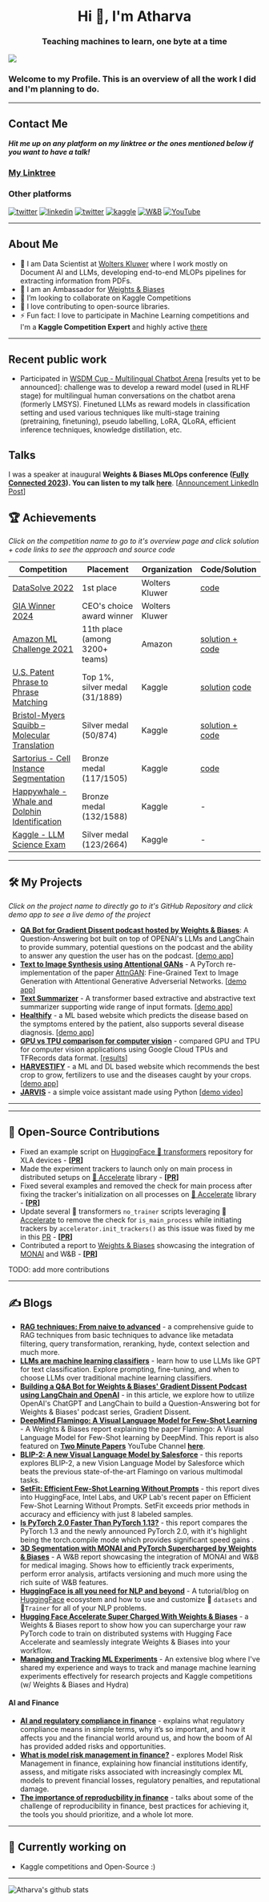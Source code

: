 <h1 align="center">Hi 👋, I'm Atharva</h1>
<h3 align="center">Teaching machines to learn, one byte at a time</h3>

![](https://komarev.com/ghpvc/?username=Gladiator07)

### Welcome to my Profile. This is an overview of all the work I did and I'm planning to do.

---
## Contact Me

***Hit me up on any platform on my linktree or the ones mentioned below if you want to have a talk!***

### [My Linktree](https://linktr.ee/atharvaingle)

### Other platforms
<a href="mailto:atharvaaingle@gmail.com" target="_blank"><img src="https://img.shields.io/badge/Gmail-D14836?style=for-the-badge&logo=gmail&logoColor=white" alt="twitter"></a>
<a href="https://www.linkedin.com/in/atharva-ingle-564430187/" target="_blank"><img src="https://img.shields.io/badge/LinkedIn-0077B5?style=for-the-badge&logo=linkedin&logoColor=white" alt="linkedin"></a>
<a href="https://twitter.com/AtharvaIngle7" target="_blank"><img src="https://img.shields.io/badge/Twitter-1DA1F2?style=for-the-badge&logo=twitter&logoColor=white" alt="twitter"></a>
<a href="https://www.kaggle.com/atharvaingle" target="_blank"><img src="https://img.shields.io/badge/Kaggle-20BEFF?style=for-the-badge&logo=Kaggle&logoColor=white" alt="kaggle"></a>
<a href="https://wandb.ai/gladiator" target="_blank"><img src="https://img.shields.io/badge/Weights_&_Biases-FFBE00?style=for-the-badge&logo=WeightsAndBiases&logoColor=white" alt="W&B"></a>
<a href="https://www.youtube.com/channel/UCT6C1WwBRvi1Gc4iVdeP8FQ" target="_blank"><img src="https://img.shields.io/badge/YouTube-%23FF0000.svg?style=for-the-badge&logo=YouTube&logoColor=white" alt="YouTube"></a>

---
## About Me
- 🔭 I am Data Scientist at [Wolters Kluwer](https://www.wolterskluwer.com/en-in) where I work mostly on Document AI and LLMs, developing end-to-end MLOPs pipelines for extracting information from PDFs.
- 🚀 I am an Ambassador for [Weights & Biases](https://wandb.ai/site)
- 👯 I’m looking to collaborate on Kaggle Competitions
- 💪 I love contributing to open-source libraries.
- ⚡ Fun fact: I love to participate in Machine Learning competitions and I'm a **Kaggle Competition Expert** and highly active [there](https://www.kaggle.com/atharvaingle)
---

## Recent public work

- Participated in [WSDM Cup - Multilingual Chatbot Arena](https://www.kaggle.com/competitions/wsdm-cup-multilingual-chatbot-arena) [results yet to be announced]: challenge was to develop a reward model (used in RLHF stage) for multilingual human conversations on the chatbot arena (formerly LMSYS). Finetuned LLMs as reward models in classification setting and used various techniques like multi-stage training (pretraining, finetuning), pseudo labelling, LoRA, QLoRA, efficient inference techniques, knowledge distillation, etc. 


## Talks
I was a speaker at inaugural **Weights & Biases MLOps conference ([Fully Connected 2023](https://www.fullyconnected.com/home)). You can listen to my talk [here](https://youtu.be/o4gekl0DxbM?t=1033)**. [[Announcement LinkedIn Post](https://www.linkedin.com/posts/atharva-ingle-564430187_ai-ml-mlops-activity-7041066317012975617-NiYf?utm_source=share&utm_medium=member_desktop)]


## 🏆 Achievements

*Click on the competition name to go to it's overview page and click solution + code links to see the approach and source code*

| Competition | Placement | Organization | Code/Solution |
|-------------|-----------|--------------|--------------|
| [DataSolve 2022](https://www.kaggle.com/competitions/datasolve-india/overview) | 1st place | Wolters Kluwer | [code](https://github.com/Gladiator07/DataSolve-WK-2022) |
| [GIA Winner 2024](https://www.wolterskluwer.com/en/expert-insights/the-global-innovation-awards-innovation-led-by-employees) | CEO's choice award winner | Wolters Kluwer | 
| [Amazon ML Challenge 2021](https://www.hackerearth.com/login/?next=/challenges/competitive/amazon-ml-challenge/instructions/) | 11th place (among 3200+ teams) | Amazon | [solution + code](https://github.com/atif-hassan/Competition-code/tree/master/Hackerearth/Amazon%20ML%20Challenge) |
| [U.S. Patent Phrase to Phrase Matching](https://www.kaggle.com/competitions/us-patent-phrase-to-phrase-matching) | Top 1%, silver medal (31/1889) | Kaggle | [solution](https://www.kaggle.com/competitions/us-patent-phrase-to-phrase-matching/discussion/332355) [code](https://github.com/Gladiator07/U.S.-Patent-Phrase-to-Phrase-Matching-Kaggle) |
| [Bristol-Myers Squibb – Molecular Translation](https://www.kaggle.com/competitions/bms-molecular-translation/overview) | Silver medal (50/874) | Kaggle | [solution + code](https://www.kaggle.com/competitions/bms-molecular-translation/discussion/243820) |
| [Sartorius - Cell Instance Segmentation](https://www.kaggle.com/c/sartorius-cell-instance-segmentation) | Bronze medal (117/1505) | Kaggle | [code](https://github.com/Gladiator07/Sartorius-Neuronal-Cell-Segmentation-Kaggle) |
| [Happywhale - Whale and Dolphin Identification](https://www.kaggle.com/competitions/happy-whale-and-dolphin) | Bronze medal (132/1588) | Kaggle | - |
| [Kaggle - LLM Science Exam](https://www.kaggle.com/competitions/kaggle-llm-science-exam) | Silver medal (123/2664) | Kaggle | - |
 
---

## 🛠 My Projects

*Click on the project name to directly go to it's GitHub Repository and click demo app to see a live demo of the project*
- **[QA Bot for Gradient Dissent podcast hosted by Weights & Biases](https://github.com/Gladiator07/wandb-gradient-dissent-bot/tree/main)**: A Question-Answering bot built on top of OPENAI's LLMs and LangChain to provide summary, potential questions on the podcast and the ability to answer any question the user has on the podcast. [[demo app](https://huggingface.co/spaces/Gladiator/gradient_dissent_bot)]
- **[Text to Image Synthesis using Attentional GANs](https://github.com/Gladiator07/Text-to-image-synthesis-with-AttnGAN)** - A PyTorch re-implementation of the paper [AttnGAN](https://arxiv.org/abs/1711.10485): Fine-Grained Text to Image Generation with Attentional Generative Adverserial Networks. [[demo app](https://share.streamlit.io/gladiator07/text-to-image-synthesis-with-attngan/main/app.py)]
- **[Text Summarizer](https://github.com/Gladiator07/Text-Summarizer)** - A transformer based extractive and abstractive text summarizer supporting wide range of input formats. [[demo app](https://huggingface.co/spaces/Gladiator/Text-Summarizer)]
- **[Healthify](https://github.com/Gladiator07/Healthify)** - a ML based website which predicts the disease based on the symptoms entered by the patient, also supports several disease diagnosis. [[demo app](https://gladiator07-healthify--home-jlmke9.streamlitapp.com/)]
- **[GPU vs TPU comparison for computer vision](https://github.com/Gladiator07/GPU-vs-TPU)** - compared GPU and TPU for computer vision applications using Google Cloud TPUs and TFRecords data format. [[results](https://wandb.ai/gladiator/GPU-vs-TPU)]
- **[HARVESTIFY](https://github.com/Gladiator07/Harvestify)** - a ML and DL based website which recommends the best crop to grow, fertilizers to use and the diseases caught by your crops. [[demo app](https://harvestify.herokuapp.com/)]
- **[JARVIS](https://github.com/Gladiator07/JARVIS)** - a simple voice assistant made using Python [[demo video](https://www.youtube.com/watch?v=oKtrHy0ERNA)]
---

---
## 📝 Open-Source Contributions
- Fixed an example script on [HuggingFace 🤗 transformers](https://github.com/huggingface/transformers) repository for XLA devices - **[[PR](https://github.com/huggingface/transformers/pull/18676)]**
- Made the experiment trackers to launch only on main process in distributed setups on [🤗 Accelerate](https://github.com/huggingface/accelerate) library - **[[PR](https://github.com/huggingface/accelerate/pull/642)]**
- Fixed several examples and removed the check for main process after fixing the tracker's initialization on all processes on [🤗 Accelerate](https://github.com/huggingface/accelerate) library - **[[PR](https://github.com/huggingface/accelerate/pull/643)]**
- Update several 🤗 transformers `no_trainer` scripts leveraging 🤗 [Accelerate](https://github.com/huggingface/accelerate) to remove the check for `is_main_process` while initiating trackers by `accelerator.init_trackers()` as this issue was fixed by me in this [PR](https://github.com/huggingface/accelerate/pull/642) - **[[PR](https://github.com/huggingface/transformers/pull/18706)]**
- Contributed a report to [Weights & Biases](https://wandb.ai/site) showcasing the integration of [MONAI](https://github.com/Project-MONAI/MONAI) and W&B - **[[PR](https://github.com/wandb/examples/pull/304)]**

TODO: add more contributions

---
## ✍️ Blogs
- [**RAG techniques: From naive to advanced**](https://wandb.ai/site/articles/rag-techniques/) - a comprehensive guide to RAG techniques from basic techniques to advance like metadata filtering, query transformation, reranking, hyde, context selection and much more.
- [**LLMs are machine learning classifiers**](https://wandb.ai/gladiator/LLMs-as-classifiers/reports/LLMs-are-machine-learning-classifiers--VmlldzoxMTEwNzUyNA) - learn how to use LLMs like GPT for text classification. Explore prompting, fine-tuning, and when to choose LLMs over traditional machine learning classifiers.
- [**Building a Q&A Bot for Weights & Biases' Gradient Dissent Podcast using LangChain and OpenAI**](https://wandb.ai/gladiator/gradient_dissent_qabot/reports/Building-a-Q-A-Bot-for-Weights-Biases-Gradient-Dissent-Podcast--Vmlldzo0MTcyMDQz) - in this article, we explore how to utilize OpenAI's ChatGPT and LangChain to build a Question-Answering bot for Weights & Biases' podcast series, Gradient Dissent.
- [**DeepMind Flamingo: A Visual Language Model for Few-Shot Learning**](https://wandb.ai/gladiator/Flamingo%20VLM/reports/DeepMind-Flamingo-A-Visual-Language-Model-for-Few-Shot-Learning--VmlldzoyOTgzMDI2) - A Weights & Biases report explaining the paper Flamingo: A Visual Language Model for Few-Shot learning by DeepMind. This report is also featured on [**Two Minute Papers**](https://www.youtube.com/@TwoMinutePapers) YouTube Channel [**here**](https://youtu.be/zOU6usZRJvA).
- [**BLIP-2: A new Visual Language Model by Salesforce**](https://wandb.ai/gladiator/BLIP-2/reports/BLIP-2-A-new-Visual-Language-Model-by-Salesforce--VmlldzozNjM0NjYz) - this reports explores BLIP-2, a new Vision Language Model by Salesforce which beats the previous state-of-the-art Flamingo on various multimodal tasks.
- [**SetFit: Efficient Few-Shot Learning Without Prompts**](https://wandb.ai/gladiator/SetFit/reports/SetFit-Efficient-Few-Shot-Learning-Without-Prompts--VmlldzozMDUyMzk2) - this report dives into HuggingFace, Intel Labs, and UKP Lab's recent paper on Efficient Few-Shot Learning Without Prompts. SetFit exceeds prior methods in accuracy and efficiency with just 8 labeled samples.
- [**Is PyTorch 2.0 Faster Than PyTorch 1.13?**](https://wandb.ai/gladiator/PyTorch%202.0%20Benchmarks%20v2/reports/Is-PyTorch-2-0-Faster-Than-PyTorch-1-13---VmlldzozNDA2MDQz) - this report compares the PyTorch 1.3 and the newly announced PyTorch 2.0, with it's highlight being the torch.compile mode which provides significant speed gains .
- [**3D Segmentation with MONAI and PyTorch Supercharged by Weights & Biases**](https://wandb.ai/gladiator/MONAI_Spleen_3D_Segmentation/reports/3D-Segmentation-with-MONAI-and-PyTorch-Supercharged-by-Weights-Biases---VmlldzoyNDgxNDMz) - A W&B report showcasing the integration of MONAI and W&B for medical imaging. Shows how to efficiently track experiments, perform error analysis, artifacts versioning and much more using the rich suite of W&B features.
- [**HuggingFace is all you need for NLP and beyond**](https://jarvislabs.ai/blogs/hf-getting-started/) - A tutorial/blog on [HuggingFace](https://huggingface.co/) ecosystem and how to use and customize 🤗 `datasets` and 🤗`Trainer` for all of your NLP problems.
- [**Hugging Face Accelerate Super Charged With Weights & Biases**](https://wandb.ai/gladiator/HF%20Accelerate%20+%20W&B/reports/Hugging-Face-Accelerate-Super-Charged-With-Weights-Biases--VmlldzoyNzk3MDUx) -  a Weights & Biases report to show how you can supercharge your raw PyTorch code to train on distributed systems with Hugging Face Accelerate and seamlessly integrate Weights & Biases into your workflow.
- [**Managing and Tracking ML Experiments**](https://jarvislabs.ai/blogs/ml-tracking/) - An extensive blog where I've shared my experience and ways to track and manage machine learning experiments effectively for research projects and Kaggle competitions (w/ Weights & Biases and Hydra)

#### AI and Finance
- [**AI and regulatory compliance in finance**](https://wandb.ai/site/articles/regulatory-compliance-in-finance/) - explains what regulatory compliance means in simple terms, why it’s so important, and how it affects you and the financial world around us, and how the boom of AI has provided added risks and opportunities.
- [**What is model risk management in finance?**](https://wandb.ai/site/articles/what-is-mrm-in-finance) - explores Model Risk Management in finance, explaining how financial institutions identify, assess, and mitigate risks associated with increasingly complex ML models to prevent financial losses, regulatory penalties, and reputational damage.
- [**The importance of reproducbility in finance**](https://wandb.ai/gladiator/Finance/reports/The-Importance-of-Reproducibility-in-Finance--Vmlldzo3OTc1MDAx) - talks about some of the challenge of reproducibility in finance, best practices for achieving it, the tools you should prioritize, and a whole lot more. 

---

## 💪 Currently working on
- Kaggle competitions and Open-Source :)

---

![Atharva's github stats](https://github-readme-stats.vercel.app/api?username=Gladiator07&theme=tokyonight&show_icons=true)

